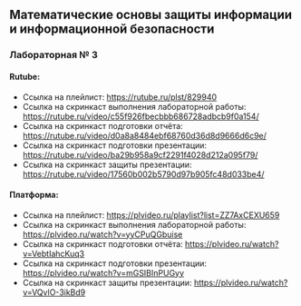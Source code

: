 ## Математические основы защиты информации и информационной безопасности
### Лабораторная № 3
#### Rutube:
- Ссылка на плейлист: https://rutube.ru/plst/829940
- Ссылка на скринкаст выполнения лабораторной работы: https://rutube.ru/video/c55f926fbecbbb686728adbcb9f0a154/
- Ссылка на скринкаст подготовки отчёта: https://rutube.ru/video/d0a8a8484ebf68760d36d8d9666d6c9e/
- Ссылка на скринкаст подготовки презентации: https://rutube.ru/video/ba29b958a9cf2291f4028d212a095f79/
- Ссылка на скринкаст защиты презентации: https://rutube.ru/video/17560b002b5790d97b905fc48d033be4/
#### Платформа:
- Ссылка на плейлист: https://plvideo.ru/playlist?list=ZZ7AxCEXU659
- Ссылка на скринкаст выполнения лабораторной работы: https://plvideo.ru/watch?v=yyCPuQGbuise
- Ссылка на скринкаст подготовки отчёта: https://plvideo.ru/watch?v=VebtIahcKuq3
- Ссылка на скринкаст подготовки презентации: https://plvideo.ru/watch?v=mGSIBInPUGyy
- Ссылка на скринкаст защиты презентации: https://plvideo.ru/watch?v=VQvlO-3ikBd9